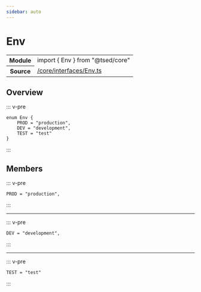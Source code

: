 ```yaml
---
sidebar: auto
---
```

# Env <Badge text="Enum" type="enum"/>
<!-- Summary -->
<section class="symbol-info"><table class="is-full-width"><tbody><tr><th>Module</th><td><div class="lang-typescript"><span class="token keyword">import</span> { Env }&nbsp;<span class="token keyword">from</span>&nbsp;<span class="token string">"@tsed/core"</span></div></td></tr><tr><th>Source</th><td><a href="https://github.com/Romakita/ts-express-decorators/blob/v4.30.0/src//core/interfaces/Env.ts#L0-L0">/core/interfaces/Env.ts</a></td></tr></tbody></table></section>

<!-- Overview -->
## Overview


::: v-pre
<pre><code class="typescript-lang "><span class="token keyword">enum</span> Env <span class="token punctuation">{</span>
    PROD<span class="token punctuation"> = </span><span class="token string">"production"</span><span class="token punctuation">,</span>
    DEV<span class="token punctuation"> = </span><span class="token string">"development"</span><span class="token punctuation">,</span>
    TEST<span class="token punctuation"> = </span><span class="token string">"test"</span>
<span class="token punctuation">}</span></code></pre>
:::


<!-- Members -->




## Members


<div class="method-overview">
::: v-pre
<pre><code class="typescript-lang ">PROD<span class="token punctuation"> = </span><span class="token string">"production"</span><span class="token punctuation">,</span></code></pre>
:::
</div>




***



<div class="method-overview">
::: v-pre
<pre><code class="typescript-lang ">DEV<span class="token punctuation"> = </span><span class="token string">"development"</span><span class="token punctuation">,</span></code></pre>
:::
</div>




***



<div class="method-overview">
::: v-pre
<pre><code class="typescript-lang ">TEST<span class="token punctuation"> = </span><span class="token string">"test"</span></code></pre>
:::
</div>
